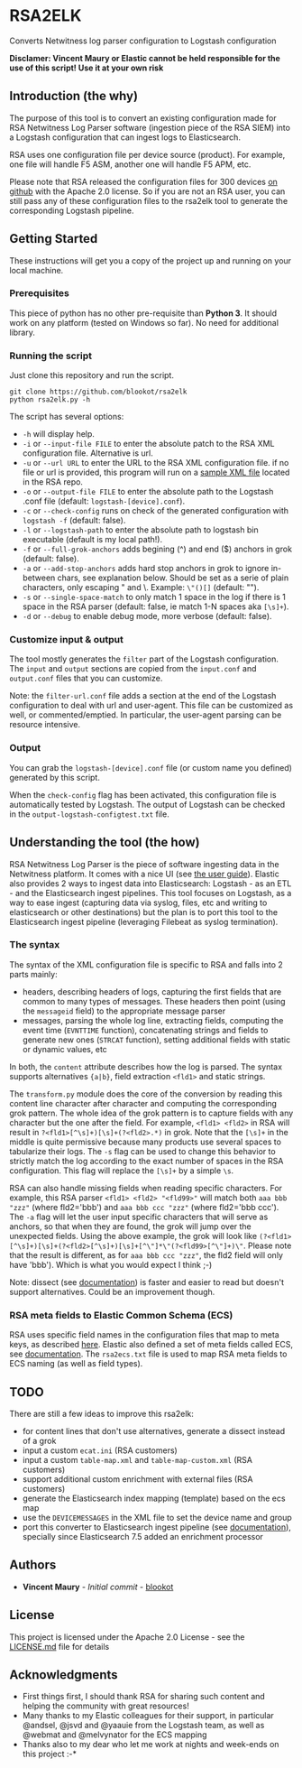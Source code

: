 # RSA2ELK

Converts Netwitness log parser configuration to Logstash configuration

**Disclamer: Vincent Maury or Elastic cannot be held responsible for the use of this script! Use it at your own risk**

## Introduction (the why)

The purpose of this tool is to convert an existing configuration made for RSA Netwitness Log Parser software (ingestion piece of the RSA SIEM) into a Logstash configuration that can ingest logs to Elasticsearch.

RSA uses one configuration file per device source (product). For example, one file will handle F5 ASM, another one will handle F5 APM, etc.

Please note that RSA released the configuration files for 300 devices [on github](https://github.com/netwitness/nw-logparsers) with the Apache 2.0 license. So if you are not an RSA user, you can still pass any of these configuration files to the rsa2elk tool to generate the corresponding Logstash pipeline.

## Getting Started

These instructions will get you a copy of the project up and running on your local machine.

### Prerequisites

This piece of python has no other pre-requisite than **Python 3**.
It should work on any platform (tested on Windows so far).
No need for additional library.

### Running the script

Just clone this repository and run the script.

```
git clone https://github.com/blookot/rsa2elk
python rsa2elk.py -h
```

The script has several options:
* `-h` will display help.
* `-i` or `--input-file FILE` to enter the absolute patch to the RSA XML configuration file. Alternative is url.
* `-u` or `--url URL` to enter the URL to the RSA XML configuration file. if no file or url is provided, this program will run on a [sample XML file](https://raw.githubusercontent.com/netwitness/nw-logparsers/master/devices/zscalernss/zscalernssmsg.xml) located in the RSA repo.
* `-o` or `--output-file FILE` to enter the absolute path to the Logstash .conf file (default: `logstash-[device].conf`).
* `-c` or `--check-config` runs on check of the generated configuration with `logstash -f` (default: false).
* `-l` or `--logstash-path` to enter the absolute path to logstash bin executable (default is my local path!).
* `-f` or `--full-grok-anchors` adds begining (^) and end ($) anchors in grok (default: false).
* `-a` or `--add-stop-anchors` adds hard stop anchors in grok to ignore in-between chars, see explanation below. Should be set as a serie of plain characters, only escaping " and \\. Example: `\"()[]` (default: "").
* `-s` or `--single-space-match` to only match 1 space in the log if there is 1 space in the RSA parser (default: false, ie match 1-N spaces aka `[\s]+`).
* `-d` or `--debug` to enable debug mode, more verbose (default: false).

### Customize input & output

The tool mostly generates the `filter` part of the Logstash configuration. The `input` and `output` sections are copied from the `input.conf` and `output.conf` files that you can customize.

Note: the `filter-url.conf` file adds a section at the end of the Logstash configuration to deal with url and user-agent. This file can be customized as well, or commented/emptied. In particular, the user-agent parsing can be resource intensive.

### Output

You can grab the `logstash-[device].conf` file (or custom name you defined) generated by this script.

When the `check-config` flag has been activated, this configuration file is automatically tested by Logstash. The output of Logstash can be checked in the `output-logstash-configtest.txt` file.

## Understanding the tool (the how)

RSA Netwitness Log Parser is the piece of software ingesting data in the Netwitness platform. It comes with a nice UI (see [the user guide](https://community.rsa.com/docs/DOC-85016)).
Elastic also provides 2 ways to ingest data into Elasticsearch: Logstash - as an ETL - and the Elasticsearch ingest pipelines. This tool focuses on Logstash, as a way to ease ingest (capturing data via syslog, files, etc and writing to elasticsearch or other destinations) but the plan is to port this tool to the Elasticsearch ingest pipeline (leveraging Filebeat as syslog termination).

### The syntax

The syntax of the XML configuration file is specific to RSA and falls into 2 parts mainly:
* headers, describing headers of logs, capturing the first fields that are common to many types of messages. These headers then point (using the `messageid` field) to the appropriate message parser
* messages, parsing the whole log line, extracting fields, computing the event time (`EVNTTIME` function), concatenating strings and fields to generate new ones (`STRCAT` function), setting additional fields with static or dynamic values, etc

In both, the `content` attribute describes how the log is parsed. The syntax supports alternatives `{a|b}`, field extraction `<fld1>` and static strings.

The `transform.py` module does the core of the conversion by reading this content line character after character and computing the corresponding grok pattern.
The whole idea of the grok pattern is to capture fields with any character but the one after the field. For example, `<fld1> <fld2>` in RSA will result in `?<fld1>[^\s]+)[\s]+(?<fld2>.*)` in grok. Note that the `[\s]+` in the middle is quite permissive because many products use several spaces to tabularize their logs. The `-s` flag can be used to change this behavior to strictly match the log according to the exact number of spaces in the RSA configuration. This flag will replace the `[\s]+` by a simple `\s`.

RSA can also handle missing fields when reading specific characters. For example, this RSA parser `<fld1> <fld2> "<fld99>"` will match both `aaa bbb "zzz"` (where fld2='bbb') and `aaa bbb ccc "zzz"` (where fld2='bbb ccc').
The `-a` flag will let the user input specific characters that will serve as anchors, so that when they are found, the grok will jump over the unexpected fields. Using the above example, the grok will look like `(?<fld1>[^\s]+)[\s]+(?<fld2>[^\s]+)[\s]+[^\"]*\"(?<fld99>[^\"]+)\"`. Please note that the result is different, as for `aaa bbb ccc "zzz"`, the fld2 field will only have 'bbb'). Which is what you would expect I think ;-)

Note: dissect (see [documentation](https://www.elastic.co/guide/en/logstash/master/plugins-filters-dissect.html)) is faster and easier to read but doesn't support alternatives. Could be an improvement though.

### RSA meta fields to Elastic Common Schema (ECS)

RSA uses specific field names in the configuration files that map to meta keys, as described [here](https://community.rsa.com/community/products/netwitness/blog/2017/11/13/rsa-meta-dictionary-tool).
Elastic also defined a set of meta fields called ECS, see [documentation](https://www.elastic.co/guide/en/ecs/current/ecs-field-reference.html).
The `rsa2ecs.txt` file is used to map RSA meta fields to ECS naming (as well as field types).

## TODO

There are still a few ideas to improve this rsa2elk:
* for content lines that don't use alternatives, generate a dissect instead of a grok
* input a custom `ecat.ini` (RSA customers)
* input a custom `table-map.xml` and `table-map-custom.xml` (RSA customers)
* support additional custom enrichment with external files (RSA customers)
* generate the Elasticsearch index mapping (template) based on the ecs map
* use the `DEVICEMESSAGES` in the XML file to set the device name and group
* port this converter to Elasticsearch ingest pipeline (see [documentation](https://www.elastic.co/guide/en/elasticsearch/reference/current/pipeline.html)), specially since Elasticsearch 7.5 added an enrichment processor

## Authors

* **Vincent Maury** - *Initial commit* - [blookot](https://github.com/blookot)

## License

This project is licensed under the Apache 2.0 License - see the [LICENSE.md](LICENSE.md) file for details

## Acknowledgments

* First things first, I should thank RSA for sharing such content and helping the community with great resources!
* Many thanks to my Elastic colleagues for their support, in particular @andsel, @jsvd and @yaauie from the Logstash team, as well as @webmat and @melvynator for the ECS mapping
* Thanks also to my dear who let me work at nights and week-ends on this project :-*
